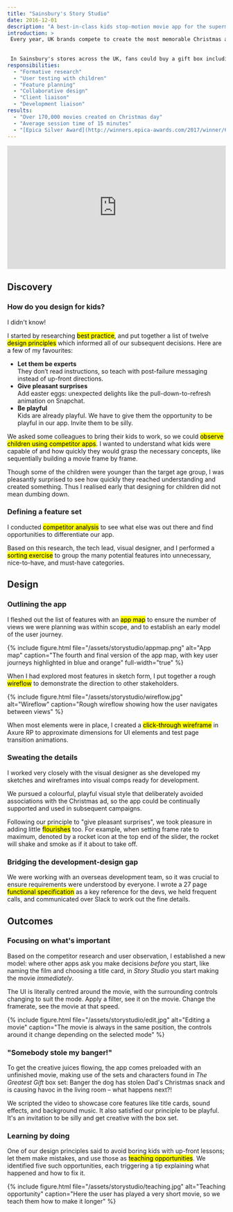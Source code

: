 ```yaml
---
title: "Sainsbury's Story Studio"
date: 2016-12-01
description: "A best-in-class kids stop-motion movie app for the supermarket's annual Christmas campaign"
introduction: >
 Every year, UK brands compete to create the most memorable Christmas ad. In 2016 Sainsbury's pulled out all the stops for [*The Greatest Gift*](https://www.youtube.com/watch?v=bq5SGSCZe4E): three and a half minutes of stop-motion animation and a soundtrack by [Bret McKenzie](https://en.wikipedia.org/wiki/Bret_McKenzie) and [James Corden](https://en.wikipedia.org/wiki/James_Corden).
 
 
 In Sainsbury's stores across the UK, fans could buy a gift box including  pop-out characters and sets from the ad. We created a bespoke stop-motion movie app for iOS and Android, empowering children to create their own masterpieces in the world of *The Greatest Gift* – and beyond!
responsibilities:
  - "Formative research"
  - "User testing with children"
  - "Feature planning"
  - "Collaborative design"
  - "Client liaison"
  - "Development liaison"
results:
  - "Over 170,000 movies created on Christmas day"
  - "Average session time of 15 minutes"
  - "[Epica Silver Award](http://winners.epica-awards.com/2017/winner/68-01579-DIG/analogfolk/story-studio)"
---
```


<style>.embed-container { position: relative; padding-bottom: 56.25%; height: 0; overflow: hidden; max-width: 100%; } .embed-container iframe, .embed-container object, .embed-container embed { position: absolute; top: 0; left: 0; width: 100%; height: 100%; }</style><div class='embed-container'><iframe src='https://player.vimeo.com/video/213709553' frameborder='0' webkitAllowFullScreen mozallowfullscreen allowFullScreen></iframe></div>

## Discovery

### How do you design for kids?

I didn't know!

I started by researching <mark>best practice</mark>, and put together a list of twelve <mark>design principles</mark> which informed all of our subsequent decisions. Here are a few of my favourites:

- **Let them be experts**\
They don’t read instructions, so teach with post-failure messaging instead of up-front directions.
- **Give pleasant surprises**\
Add easter eggs: unexpected delights like the pull-down-to-refresh animation on Snapchat.
- **Be playful**\
Kids are already playful. We have to give them the opportunity to be playful in our app. Invite them to be silly.

We asked some colleagues to bring their kids to work, so we could <mark>observe children using competitor apps</mark>. I wanted to understand what kids were capable of and how quickly they would grasp the necessary concepts, like sequentially building a movie frame by frame.

Though some of the children were younger than the target age group, I was pleasantly surprised to see how quickly they reached understanding and created something. Thus I realised early that designing for children did not mean dumbing down.

### Defining a feature set

I conducted <mark>competitor analysis</mark> to see what else was out there and find opportunities to differentiate our app.

Based on this research, the tech lead, visual designer, and I performed a <mark>sorting exercise</mark> to group the many potential features into unnecessary, nice-to-have, and must-have categories.

## Design


### Outlining the app

I fleshed out the list of features with an <mark>app map</mark> to ensure the number of views we were planning was within scope, and to establish an early model of the user journey.

{% include figure.html file="/assets/storystudio/appmap.png" alt="App map" caption="The fourth and final version of the app map, with key user journeys highlighted in blue and orange" full-width="true" %}

When I had explored most features in sketch form, I put together a rough <mark>wireflow</mark> to demonstrate the direction to other stakeholders.

{% include figure.html file="/assets/storystudio/wireflow.jpg" alt="Wireflow" caption="Rough wireflow showing how the user navigates between views" %}

When most elements were in place, I created a <mark>click-through wireframe</mark> in Axure RP to approximate dimensions for UI elements and test page transition animations.

### Sweating the details

I worked very closely with the visual designer as she developed my sketches and wireframes into visual comps ready for development.

We pursued a colourful, playful visual style that deliberately avoided associations with the Christmas ad, so the app could be continually supported and used in subsequent campaigns.

Following our principle to "give pleasant surprises", we took pleasure in adding little <mark>flourishes</mark> too. For example, when setting frame rate to maximum, denoted by a rocket icon at the top end of the slider, the rocket will shake and smoke as if it about to take off.

### Bridging the development-design gap

We were working with an overseas development team, so it was crucial to ensure requirements were understood by everyone. I wrote a 27 page <mark>functional specification</mark> as a key reference for the devs, we held frequent calls, and communicated over Slack to work out the fine details.

## Outcomes

### Focusing on what's important

Based on the competitor research and user observation, I established a new model: where other apps ask you make decisions *before* you start, like naming the film and choosing a title card, in *Story Studio* you start making the movie *immediately*.

The UI is literally centred around the movie, with the surrounding controls changing to suit the mode. Apply a filter, see it on the movie. Change the framerate, see the movie at that speed.

{% include figure.html file="/assets/storystudio/edit.jpg" alt="Editing a movie" caption="The movie is always in the same position, the controls around it change depending on the selected mode" %}

### "Somebody stole my banger!"

To get the creative juices flowing, the app comes preloaded with an unfinished movie, making use of the sets and characters found in *The Greatest Gift* box set: Banger the dog has stolen Dad's Christmas snack and is causing havoc in the living room – what happens next?!

We scripted the video to showcase core features like title cards, sound effects, and background music. It also satisfied our principle to be playful. It's an invitation to be silly and get creative with the box set.

### Learning by doing

One of our design principles said to avoid boring kids with up-front lessons; let them make mistakes, and use those as <mark>teaching opportunities</mark>. We identified five such opportunities, each triggering a tip explaining what happened and how to fix it.

{% include figure.html file="/assets/storystudio/teaching.jpg" alt="Teaching opportunity" caption="Here the user has played a very short movie, so we teach them how to make it longer" %}


